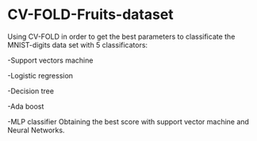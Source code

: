 # CV-FOLD-Fruits-dataset
Using CV-FOLD in order to get the best parameters to classificate the MNIST-digits data set with 5 classificators: 

-Support vectors machine 

-Logistic regression 

-Decision tree

-Ada boost

-MLP classifier
Obtaining the best score with support vector machine and Neural Networks.
